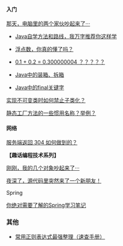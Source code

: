 #### 入门
[那天，电脑里的两个家伙吵起来了···](https://mp.weixin.qq.com/s?__biz=MzIyNjMxOTY0NA==&mid=2247486272&idx=1&sn=99ee849f01408398d00457556309986e&chksm=e8730733df048e25953e81d96ff6d8b87bf28d7ede63f29515c507ab6a6da75d62497a44b115&scene=178&cur_album_id=1359688690091753473#rd)


* [Java自学方法和路线，我万字推荐你这样学](https://mp.weixin.qq.com/s/JRhqoTTHE89J4NGGiLHGgw)


* [浮点数，你真的懂了吗？](https://mp.weixin.qq.com/s/vHxqOESLdEutvfsjbGRtQQ)

* [0.1 + 0.2 = 0.300000004 ？？？？？](https://mp.weixin.qq.com/s/Ftm7rp_z6KL38mtKg8-zsg)

* [Java中的装箱、拆箱](https://monkeysayhi.github.io/2018/11/13/Java%E4%B8%AD%E7%9A%84%E8%A3%85%E7%AE%B1%E3%80%81%E6%8B%86%E7%AE%B1/)

* [Java中的final关键字](https://monkeysayhi.github.io/2018/11/06/Java%E4%B8%AD%E7%9A%84final%E5%85%B3%E9%94%AE%E5%AD%97/)


[实现不可变类时如何禁止子类化？](https://monkeysayhi.github.io/2017/09/20/%E5%AE%9E%E7%8E%B0%E4%B8%8D%E5%8F%AF%E5%8F%98%E7%B1%BB%E6%97%B6%E5%A6%82%E4%BD%95%E7%A6%81%E6%AD%A2%E5%AD%90%E7%B1%BB%E5%8C%96%EF%BC%9F/)

[静态工厂方法的一些惯用名称？举例？](https://monkeysayhi.github.io/2017/09/20/%E9%9D%99%E6%80%81%E5%B7%A5%E5%8E%82%E6%96%B9%E6%B3%95%E7%9A%84%E4%B8%80%E4%BA%9B%E6%83%AF%E7%94%A8%E5%90%8D%E7%A7%B0%EF%BC%9F%E4%B8%BE%E4%BE%8B%EF%BC%9F/)

#### 网络
[服务端返回 304 如何做到的？](https://mp.weixin.qq.com/s/MjaJ2VV1kkkUF21kYp10Qw)


**【趣话编程技术系列】**

[刚刚，我的几个对象吵起来了···](https://mp.weixin.qq.com/s?__biz=MzIyNjMxOTY0NA==&mid=2247488589&idx=1&sn=877028e83ab7f4e80a19392dd97be9ac&chksm=e873183edf049128bddbdbacd82e0a338a11100e396104e37223c2186ea5349e71cbc578b177&scene=178&cur_album_id=1359688690091753473#rd)

[夜深了，源代码里突然来了一个新朋友！](https://mp.weixin.qq.com/s?__biz=MzIyNjMxOTY0NA==&mid=2247488364&idx=1&sn=eb2ec30e56a8f3957f8e759509849afb&chksm=e8731f1fdf0496096cd367d0aa4c4cd211241bca069936cc56f6255a2acf2a1af94075c73f4b&scene=178&cur_album_id=1359688690091753473#rd)

Spring

[你绝对需要了解的Spring学习笔记](https://mp.weixin.qq.com/s/3k5-O8yChwDJcf3giPtE1w)




### 其他

* [常用正则表达式最强整理（速查手册）](https://mp.weixin.qq.com/s/HXkzB_Hwf1xQ8rNbyrOC1w)
